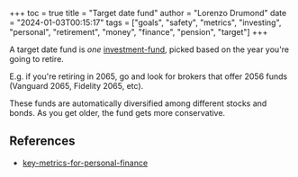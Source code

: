 +++
toc = true
title = "Target date fund"
author = "Lorenzo Drumond"
date = "2024-01-03T00:15:17"
tags = ["goals",  "safety",  "metrics",  "investing",  "personal",  "retirement",  "money",  "finance",  "pension",  "target"]
+++


A target date fund is _one_ [investment-fund](/wiki/investment-fund/), picked based on the year you're going to retire.

E.g. if you're retiring in 2065, go and look for brokers that offer 2056 funds (Vanguard 2065, Fidelity 2065, etc).

These funds are automatically diversified among different stocks and bonds. As you get older, the fund gets more conservative.

## References
- [key-metrics-for-personal-finance](/wiki/key-metrics-for-personal-finance/)
